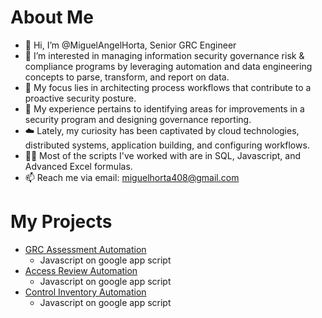 # About Me
- 👋 Hi, I’m @MiguelAngelHorta, Senior GRC Engineer
- 👀 I’m interested in managing information security governance risk & compliance programs by leveraging automation and data engineering concepts to parse, transform, and report on data.
- 🧘 My focus lies in architecting process workflows that contribute to a proactive security posture. 
- 🌱 My experience pertains to identifying areas for improvements in a security program and designing governance reporting.
- ☁️ Lately, my curiosity has been captivated by cloud technologies, distributed systems, application building, and configuring workflows.
- 🧑‍💻 Most of the scripts I've worked with are in SQL, Javascript, and Advanced Excel formulas.
- 📫 Reach me via email: miguelhorta408@gmail.com

# My Projects
- [GRC Assessment Automation](https://github.com/MiguelAngelHorta/GRC_Assessment/tree/main?tab=readme-ov-file#grc-assessment)
    -  Javascript on google app script
- [Access Review Automation](https://github.com/MiguelAngelHorta/Access-Reviews)
    -  Javascript on google app script
- [Control Inventory Automation](https://github.com/MiguelAngelHorta/Control-Inventory)
    -  Javascript on google app script
<!---
MiguelAngelHorta/MiguelAngelHorta is a ✨ special ✨ repository because its `README.md` (this file) appears on your GitHub profile.
You can click the Preview link to take a look at your changes.
--->
